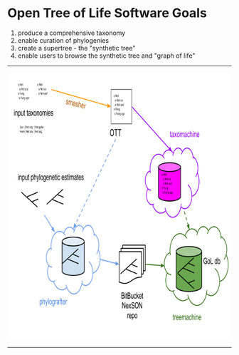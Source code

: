 # Open Tree of Life Software Goals
1. produce a comprehensive taxonomy
1. enable curation of phylogenies
1. create a supertree - the "synthetic tree"
1. enable users to browse the synthetic tree and "graph of life"

---
<div id="container">
 <img alt="2013 Architecture" src="./images/architecture-2013.svg" width="800" height="600" />
</div>

---	